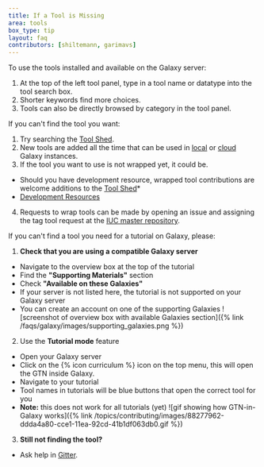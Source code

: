 ```yaml
---
title: If a Tool is Missing
area: tools
box_type: tip
layout: faq
contributors: [shiltemann, garimavs]
---
```


To use the tools installed and available on the Galaxy server:

1. At the top of the left tool panel, type in a tool name or datatype into the tool search box.
2. Shorter keywords find more choices.
3. Tools can also be directly browsed by category in the tool panel.

If you can't find the tool you want:

1. Try searching the [Tool Shed](http://toolshed.g2.bx.psu.edu/).
2. New tools are added all the time that can be used in [local](https://galaxyproject.org/admin/get-galaxy/) or [cloud](https://galaxyproject.org/cloudman/) Galaxy instances.
3. If the tool you want to use is not wrapped yet, it could be.

- Should you have development resource, wrapped tool contributions are welcome additions to the [Tool Shed](http://toolshed.g2.bx.psu.edu/)\*
- [Development Resources](https://galaxyproject.org/develop/)

4. Requests to wrap tools can be made by opening an issue and assigning the tag tool request at the [IUC master repository](https://github.com/galaxyproject/tools-iuc).

If you can't find a tool you need for a tutorial on Galaxy, please:

1. **Check that you are using a compatible Galaxy server**

- Navigate to the overview box at the top of the tutorial
- Find the **"Supporting Materials"** section
- Check **"Available on these Galaxies"**
- If your server is not listed here, the tutorial is not supported on your Galaxy server
- You can create an account on one of the supporting Galaxies
  ![screenshot of overview box with available Galaxies section]({% link /faqs/galaxy/images/supporting_galaxies.png %})

2. Use the **Tutorial mode** feature

- Open your Galaxy server
- Click on the {% icon curriculum %} icon on the top menu, this will open the GTN inside Galaxy.
- Navigate to your tutorial
- Tool names in tutorials will be blue buttons that open the correct tool for you
- **Note:** this does not work for all tutorials (yet)
  ![gif showing how GTN-in-Galaxy works]({% link /topics/contributing/images/88277962-ddda4a80-cce1-11ea-92cd-41b1df063db0.gif %})

3. **Still not finding the tool?**

- Ask help in [Gitter]({{site.gitter_url}}).
